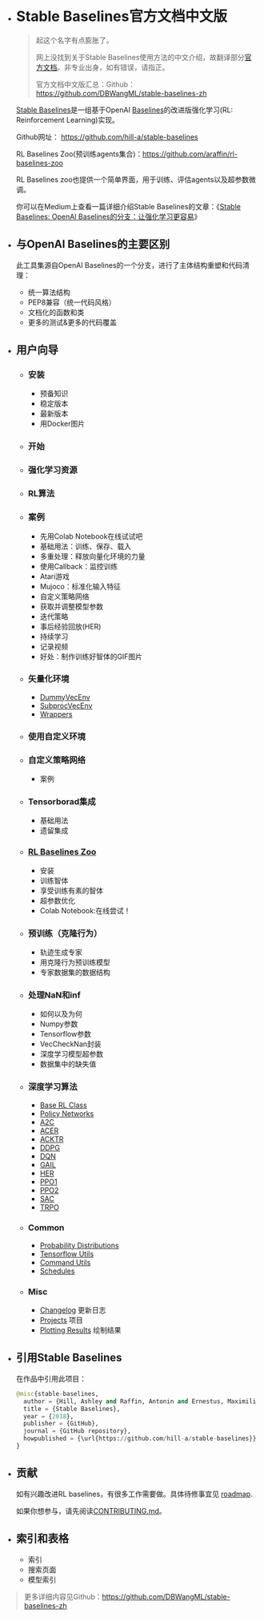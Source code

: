 - # Stable Baselines官方文档中文版

  > 起这个名字有点膨胀了。
  >
  > 网上没找到关于Stable Baselines使用方法的中文介绍，故翻译部分[官方文档](https://stable-baselines.readthedocs.io/en/master/index.html)。非专业出身，如有错误，请指正。
  >
  > 官方文档中文版汇总：Github：<https://github.com/DBWangML/stable-baselines-zh>    

  [Stable Baselines](https://github.com/hill-a/stable-baselines)是一组基于OpenAI [Baselines](https://github.com/openai/baselines)的改进版强化学习(RL: Reinforcement Learning)实现。

  Github网址： https://github.com/hill-a/stable-baselines   

  RL Baselines Zoo(预训练agents集合)：https://github.com/araffin/rl-baselines-zoo 

  RL Baselines zoo也提供一个简单界面，用于训练、评估agents以及超参数微调。

  你可以在Medium上查看一篇详细介绍Stable Baselines的文章：《[Stable Baselines: OpenAI Baselines的分支：让强化学习更容易](https://towardsdatascience.com/stable-baselines-a-fork-of-openai-baselines-reinforcement-learning-made-easy-df87c4b2fc82)》

- ## 与OpenAI Baselines的主要区别

  此工具集源自OpenAI Baselines的一个分支，进行了主体结构重塑和代码清理：

  - 统一算法结构
  - PEP8兼容（统一代码风格）
  - 文档化的函数和类
  - 更多的测试&更多的代码覆盖

- ## 用户向导

  - ### 安装

    - 预备知识
    - 稳定版本
    - 最新版本
    - 用Docker图片

  - ### 开始

  - ### 强化学习资源

  - ### RL算法

  - ### 案例

    - 先用Colab Notebook在线试试吧
    - 基础用法：训练、保存、载入
    - 多重处理：释放向量化环境的力量
    - 使用Callback：监控训练
    - Atari游戏
    - Mujoco：标准化输入特征
    - 自定义策略网络
    - 获取并调整模型参数
    - 迭代策略
    - 事后经验回放(HER)
    - 持续学习
    - 记录视频
    - 好处：制作训练好智体的GIF图片

  - ### 矢量化环境

    - [DummyVecEnv](https://stable-baselines.readthedocs.io/en/master/guide/vec_envs.html#dummyvecenv) 
    - [SubprocVecEnv](https://stable-baselines.readthedocs.io/en/master/guide/vec_envs.html#subprocvecenv) 
    - [Wrappers](https://stable-baselines.readthedocs.io/en/master/guide/vec_envs.html#wrappers) 

  - ### 使用自定义环境

  - ### 自定义策略网络

    - 案例

  - ### Tensorborad集成

    - 基础用法
    - 遗留集成

  - ### [RL Baselines Zoo](https://stable-baselines.readthedocs.io/en/master/guide/rl_zoo.html) 

    - 安装
    - 训练智体
    - 享受训练有素的智体
    - 超参数优化
    - Colab Notebook:在线尝试！

  - ### 预训练（克隆行为）

    - 轨迹生成专家
    - 用克隆行为预训练模型
    - 专家数据集的数据结构 

  - ### 处理NaN和inf 

    - 如何以及为何
    - Numpy参数
    - Tensorflow参数
    - VecCheckNan封装
    - 深度学习模型超参数
    - 数据集中的缺失值

  - ### 深度学习算法

    - [Base RL Class](https://stable-baselines.readthedocs.io/en/master/modules/base.html)
    - [Policy Networks](https://stable-baselines.readthedocs.io/en/master/modules/policies.html)
    - [A2C](https://stable-baselines.readthedocs.io/en/master/modules/a2c.html)
    - [ACER](https://stable-baselines.readthedocs.io/en/master/modules/acer.html)
    - [ACKTR](https://stable-baselines.readthedocs.io/en/master/modules/acktr.html)
    - [DDPG](https://stable-baselines.readthedocs.io/en/master/modules/ddpg.html)
    - [DQN](https://stable-baselines.readthedocs.io/en/master/modules/dqn.html)
    - [GAIL](https://stable-baselines.readthedocs.io/en/master/modules/gail.html)
    - [HER](https://stable-baselines.readthedocs.io/en/master/modules/her.html)
    - [PPO1](https://stable-baselines.readthedocs.io/en/master/modules/ppo1.html)
    - [PPO2](https://stable-baselines.readthedocs.io/en/master/modules/ppo2.html)
    - [SAC](https://stable-baselines.readthedocs.io/en/master/modules/sac.html)
    - [TRPO](https://stable-baselines.readthedocs.io/en/master/modules/trpo.html) 

  - ### Common

    - [Probability Distributions](https://stable-baselines.readthedocs.io/en/master/common/distributions.html)
    - [Tensorflow Utils](https://stable-baselines.readthedocs.io/en/master/common/tf_utils.html)
    - [Command Utils](https://stable-baselines.readthedocs.io/en/master/common/cmd_utils.html)
    - [Schedules](https://stable-baselines.readthedocs.io/en/master/common/schedules.html) 

  - ### Misc

    - [Changelog](https://stable-baselines.readthedocs.io/en/master/misc/changelog.html) 更新日志
    - [Projects](https://stable-baselines.readthedocs.io/en/master/misc/projects.html) 项目
    - [Plotting Results](https://stable-baselines.readthedocs.io/en/master/misc/results_plotter.html) 绘制结果

- ## 引用Stable Baselines 

  在作品中引用此项目：

  ```python
  @misc{stable-baselines,
    author = {Hill, Ashley and Raffin, Antonin and Ernestus, Maximilian and Gleave, Adam and Traore, Rene and Dhariwal, Prafulla and Hesse, Christopher and Klimov, Oleg and Nichol, Alex and Plappert, Matthias and Radford, Alec and Schulman, John and Sidor, Szymon and Wu, Yuhuai},
    title = {Stable Baselines},
    year = {2018},
    publisher = {GitHub},
    journal = {GitHub repository},
    howpublished = {\url{https://github.com/hill-a/stable-baselines}},
  }
  ```

- ## 贡献

  如有兴趣改进RL baselines，有很多工作需要做。具体待修事宜见 [roadmap](https://github.com/hill-a/stable-baselines/projects/1).

  如果你想参与，请先阅读[CONTRIBUTING.md](https://github.com/hill-a/stable-baselines/blob/master/CONTRIBUTING.md)。

- ## 索引和表格

  - 索引
  - 搜索页面
  - 模型索引



> 更多详细内容见Github：<https://github.com/DBWangML/stable-baselines-zh>  